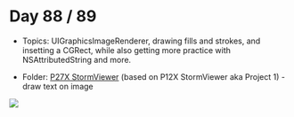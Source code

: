 # Day 88 / 89

- Topics: UIGraphicsImageRenderer, drawing fills and strokes, and insetting a CGRect, while also getting more practice with NSAttributedString and more.

- Folder: [P27X StormViewer](https://github.com/JulesMoorhouse/100DaysOfSwift/tree/master/P27X%20StormViewer/StormViewer) (based on P12X StormViewer aka Project 1) - draw text on image

<img src="../Images/day88-p27x-sv.gif">